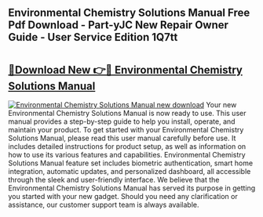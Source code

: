 ## Environmental Chemistry Solutions Manual Free Pdf Download - Part-yJC New Repair Owner Guide - User Service Edition 1Q7tt

# <h2><a href="http://bc52019.oget.top/?id=Environmental+Chemistry+Solutions+Manual">🔗Download New 👉🔴 Environmental Chemistry Solutions Manual</a></h2>

[![Environmental Chemistry Solutions Manual new download](https://i.imgur.com/5g1atiW.png)](http://bc52019.oget.top/?id=Environmental+Chemistry+Solutions+Manual)
Your new Environmental Chemistry Solutions Manual is now ready to use. This user manual provides a step-by-step guide to help you install, operate, and maintain your product. To get started with your Environmental Chemistry Solutions Manual, please read this user manual carefully before use. It includes detailed instructions for product setup, as well as information on how to use its various features and capabilities. Environmental Chemistry Solutions Manual feature set includes biometric authentication, smart home integration, automatic updates, and personalized dashboard, all accessible through the sleek and user-friendly interface. We believe that the Environmental Chemistry Solutions Manual has served its purpose in getting you started with your new gadget. Should you need any clarification or assistance, our customer support team is always available.
